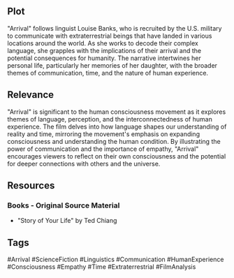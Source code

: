 ## Plot
"Arrival" follows linguist Louise Banks, who is recruited by the U.S. military to communicate with extraterrestrial beings that have landed in various locations around the world. As she works to decode their complex language, she grapples with the implications of their arrival and the potential consequences for humanity. The narrative intertwines her personal life, particularly her memories of her daughter, with the broader themes of communication, time, and the nature of human experience.

## Relevance
"Arrival" is significant to the human consciousness movement as it explores themes of language, perception, and the interconnectedness of human experience. The film delves into how language shapes our understanding of reality and time, mirroring the movement's emphasis on expanding consciousness and understanding the human condition. By illustrating the power of communication and the importance of empathy, "Arrival" encourages viewers to reflect on their own consciousness and the potential for deeper connections with others and the universe.

## Resources

### Books - Original Source Material 
- "Story of Your Life" by Ted Chiang

## Tags 
#Arrival #ScienceFiction #Linguistics #Communication #HumanExperience #Consciousness #Empathy #Time #Extraterrestrial #FilmAnalysis
